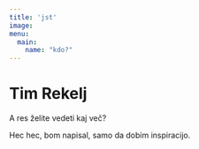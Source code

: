 ```yaml
---
title: 'jst'
image: 
menu:
  main:
    name: "kdo?"
---
```


# Tim Rekelj

A res želite vedeti kaj več?

Hec hec, bom napisal, samo da dobim inspiracijo.